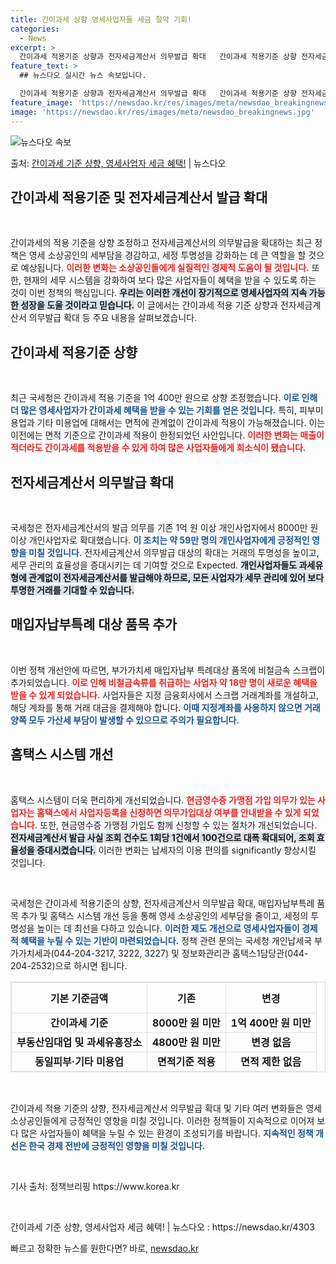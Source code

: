 ```yaml
---
title: 간이과세 상향 영세사업자들 세금 절약 기회!
categories:
  - News
excerpt: >
  간이과세 적용기준 상향과 전자세금계산서 의무발급 확대   간이과세 적용기준 상향 전자세금계산서 의무발급 확대…
feature_text: >
  ## 뉴스다오 실시간 뉴스 속보입니다.

  간이과세 적용기준 상향과 전자세금계산서 의무발급 확대   간이과세 적용기준 상향 전자세금계산서 의무발급 확대…
feature_image: 'https://newsdao.kr/res/images/meta/newsdao_breakingnews.jpg'
image: 'https://newsdao.kr/res/images/meta/newsdao_breakingnews.jpg'
---
```


![뉴스다오 속보](https://newsdao.kr/res/images/meta/newsdao_breakingnews.jpg)

<p>출처: <a href="https://newsdao.kr/4303" rel="dofollow">간이과세 기준 상향, 영세사업자 세금 혜택!</a> | 뉴스다오</p>

<h2 data-ke-size="size26">간이과세 적용기준 및 전자세금계산서 발급 확대</h2>
<p data-ke-size="size16">&nbsp;</p>
간이과세의 적용 기준을 상향 조정하고 전자세금계산서의 의무발급을 확대하는 최근 정책은 영세 소상공인의 세부담을 경감하고, 세정 투명성을 강화하는 데 큰 역할을 할 것으로 예상됩니다. <b><span style="color: #ee2323;">이러한 변화는 소상공인들에게 실질적인 경제적 도움이 될 것입니다.</span></b> 또한, 현재의 세무 시스템을 강화하여 보다 많은 사업자들이 혜택을 받을 수 있도록 하는 것이 이번 정책의 핵심입니다. <b><span style="background-color: #21538527;">우리는 이러한 개선이 장기적으로 영세사업자의 지속 가능한 성장을 도울 것이라고 믿습니다.</span></b> 이 글에서는 간이과세 적용 기준 상향과 전자세금계산서 의무발급 확대 등 주요 내용을 살펴보겠습니다.

<h2 data-ke-size="size26">간이과세 적용기준 상향</h2>
<p data-ke-size="size16">&nbsp;</p>
최근 국세청은 간이과세 적용 기준을 1억 400만 원으로 상향 조정했습니다. <b><span style="color: #1a5490;">이로 인해 더 많은 영세사업자가 간이과세 혜택을 받을 수 있는 기회를 얻은 것입니다.</span></b> 특히, 피부미용업과 기타 미용업에 대해서는 면적에 관계없이 간이과세 적용이 가능해졌습니다. 이는 이전에는 면적 기준으로 간이과세 적용이 한정되었던 사안입니다. <b><span style="color: #ee2323;">이러한 변화는 매출이 적더라도 간이과세를 적용받을 수 있게 하여 많은 사업자들에게 희소식이 됐습니다.</span></b>

<h2 data-ke-size="size26">전자세금계산서 의무발급 확대</h2>
<p data-ke-size="size16">&nbsp;</p>
국세청은 전자세금계산서의 발급 의무를 기존 1억 원 이상 개인사업자에서 8000만 원 이상 개인사업자로 확대했습니다. <b><span style="color: #1a5490;">이 조치는 약 59만 명의 개인사업자에게 긍정적인 영향을 미칠 것입니다.</span></b> 전자세금계산서 의무발급 대상의 확대는 거래의 투명성을 높이고, 세무 관리의 효율성을 증대시키는 데 기여할 것으로 Expected. <b><span style="background-color: #21538527;">개인사업자들도 과세유형에 관계없이 전자세금계산서를 발급해야 하므로, 모든 사업자가 세무 관리에 있어 보다 투명한 거래를 기대할 수 있습니다.</span></b>

<h2 data-ke-size="size26">매입자납부특례 대상 품목 추가</h2>
<p data-ke-size="size16">&nbsp;</p>
이번 정책 개선안에 따르면, 부가가치세 매입자납부 특례대상 품목에 비철금속 스크랩이 추가되었습니다. <b><span style="color: #ee2323;">이로 인해 비철금속류를 취급하는 사업자 약 18만 명이 새로운 혜택을 받을 수 있게 되었습니다.</span></b> 사업자들은 지정 금융회사에서 스크랩 거래계좌를 개설하고, 해당 계좌를 통해 거래 대금을 결제해야 합니다. <b><span style="color: #1a5490;">이때 지정계좌를 사용하지 않으면 거래 양쪽 모두 가산세 부담이 발생할 수 있으므로 주의가 필요합니다.</span></b>

<h2 data-ke-size="size26">홈택스 시스템 개선</h2>
<p data-ke-size="size16">&nbsp;</p>
홈택스 시스템이 더욱 편리하게 개선되었습니다. <b><span style="color: #ee2323;">현금영수증 가맹점 가입 의무가 있는 사업자는 홈택스에서 사업자등록을 신청하면 의무가입대상 여부를 안내받을 수 있게 되었습니다.</span></b> 또한, 현금영수증 가맹점 가입도 함께 신청할 수 있는 절차가 개선되었습니다. <b><span style="background-color: #21538527;">전자세금계산서 발급 사실 조회 건수도 1회당 1건에서 100건으로 대폭 확대되어, 조회 효율성을 증대시켰습니다.</span></b> 이러한 변화는 납세자의 이용 편의를 significantly 향상시킬 것입니다.

<p data-ke-size="size16">&nbsp;</p>
국세청은 간이과세 적용기준의 상향, 전자세금계산서 의무발급 확대, 매입자납부특례 품목 추가 및 홈택스 시스템 개선 등을 통해 영세 소상공인의 세부담을 줄이고, 세정의 투명성을 높이는 데 최선을 다하고 있습니다. <b><span style="color: #1a5490;">이러한 제도 개선으로 영세사업자들이 경제적 혜택을 누릴 수 있는 기반이 마련되었습니다.</span></b> 정책 관련 문의는 국세청 개인납세국 부가가치세과(044-204-3217, 3222, 3227) 및 정보화관리관 홈택스1담당관(044-204-2532)으로 하시면 됩니다.

<table style="border-collapse: collapse; border: 1px solid #dee2e6; width: 100%; margin-bottom: 1rem;">
    <thead>
        <tr>
            <th style="border: 1px solid #dee2e6; text-align: center; padding: .75rem;">기본 기준금액</th>
            <th style="border: 1px solid #dee2e6; text-align: center; padding: .75rem;">기존</th>
            <th style="border: 1px solid #dee2e6; text-align: center; padding: .75rem;">변경</th>
        </tr>
    </thead>
    <tbody>
        <tr>
            <td style="border: 1px solid #dee2e6; text-align: center; height: 17px;"><b>간이과세 기준</b></td>
            <td style="border: 1px solid #dee2e6; text-align: center; height: 17px;"><b>8000만 원 미만</b></td>
            <td style="border: 1px solid #dee2e6; text-align: center; height: 17px;"><b>1억 400만 원 미만</b></td>
        </tr>
        <tr>
            <td style="border: 1px solid #dee2e6; text-align: center; height: 17px;"><b>부동산임대업 및 과세유흥장소</b></td>
            <td style="border: 1px solid #dee2e6; text-align: center; height: 17px;"><b>4800만 원 미만</b></td>
            <td style="border: 1px solid #dee2e6; text-align: center; height: 17px;"><b>변경 없음</b></td>
        </tr>
        <tr>
            <td style="border: 1px solid #dee2e6; text-align: center; height: 17px;"><b>동일피부·기타 미용업</b></td>
            <td style="border: 1px solid #dee2e6; text-align: center; height: 17px;"><b>면적기준 적용</b></td>
            <td style="border: 1px solid #dee2e6; text-align: center; height: 17px;"><b>면적 제한 없음</b></td>
        </tr>
    </tbody>
</table>

<p data-ke-size="size16">&nbsp;</p>
간이과세 적용 기준의 상향, 전자세금계산서 의무발급 확대 및 기타 여러 변화들은 영세 소상공인들에게 긍정적인 영향을 미칠 것입니다. 이러한 정책들이 지속적으로 이어져 보다 많은 사업자들이 혜택을 누릴 수 있는 환경이 조성되기를 바랍니다. <b><span style="color: #1a5490;">지속적인 정책 개선은 한국 경제 전반에 긍정적인 영향을 미칠 것입니다.</span></b> 

<p data-ke-size="size16">&nbsp;</p>
기사 출처: 정책브리핑 https://www.korea.kr
<p data-ke-size="size16">&nbsp;</p>
간이과세 기준 상향, 영세사업자 세금 혜택! | 뉴스다오 : https://newsdao.kr/4303 

빠르고 정확한 뉴스를 원한다면? 바로, <a href="https://newsdao.kr" rel="dofollow">newsdao.kr</a>


